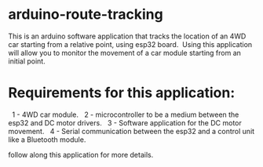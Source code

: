 # arduino-route-tracking
This is an arduino software application that tracks the location of an 4WD car starting from a relative point, using esp32 board. 
Using this application will allow you to monitor the movement of a car module starting from an initial point.

# Requirements for this application:
  1 - 4WD car module.
  2 - microcontroller to be a medium between the esp32 and DC motor drivers.
  3 - Software application for the DC motor movement.
  4 - Serial communication between the esp32 and a control unit like a Bluetooth module.

follow along this application for more details.
